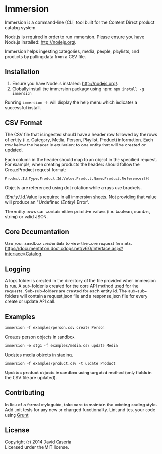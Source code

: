 # Immersion

Immersion is a command-line (CLI) tool built for the Content Direct product catalog system.

Node.js is required in order to run Immersion. Please ensure you have Node.js installed: http://nodejs.org/.

Immersion helps ingesting categories, media, people, playlists, and products by pulling data from a CSV file. 

## Installation

1. Ensure you have Node.js installed: http://nodejs.org/.
2. Globally install the immersion package using npm: `npm install -g immersion`

Running `immersion -h` will display the help menu which indicates a successful install.

## CSV Format

The CSV file that is ingested should have a header row followed by the rows of entity (i.e. Category, Media, Person, Playlist, Product) information. Each row below the header is equivalent to one entity that will be created or updated.

Each column in the header should map to an object in the specified request. For example, when creating products the headers should follow the CreateProduct request format:

`Product.Id.Type,Product.Id.Value,Product.Name,Product.References[0]`

Objects are referenced using dot notation while arrays use brackets.

*{Entity}*.Id.Value is required in all immersion sheets. Not providing that value will produce an "Undefined *{Entity}* Error".

The entity rows can contain either primitive values (i.e. boolean, number, string) or valid JSON.

## Core Documentation

Use your sandbox credentials to view the core request formats: https://documentation.doc1.cdops.net/v6.0/Interface.aspx?interface=Catalog.

## Logging

A logs folder is created in the directory of the file provided when immersion is run. A sub-folder is created for the core API method used for the requests. Sub-sub-folders are created for each entity id. The sub-sub-folders will contain a request.json file and a response.json file for every create or update API call.

## Examples

`immersion -f examples/person.csv create Person`

Creates person objects in sandbox.

`immersion -e stg1 -f examples/media.csv update Media`

Updates media objects in staging.

`immersion -f examples/product.csv -t update Product`

Updates product objects in sandbox using targeted method (only fields in the CSV file are updated).

## Contributing

In lieu of a formal styleguide, take care to maintain the existing coding style. Add unit tests for any new or changed functionality. Lint and test your code using [Grunt](http://gruntjs.com).

## License

Copyright (c) 2014 David Caseria  
Licensed under the MIT license.